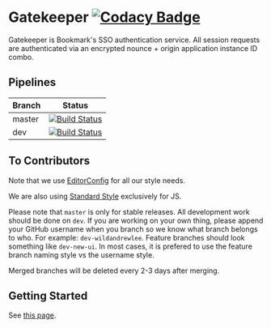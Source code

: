 # Gatekeeper [![Codacy Badge](https://api.codacy.com/project/badge/Grade/b9279b59eae14efb86aa119fa3e96622)](https://www.codacy.com/app/WildAndrewLee/Gatekeeper?utm_source=github.com&amp;utm_medium=referral&amp;utm_content=Bookmark-Novels/Gatekeeper&amp;utm_campaign=Badge_Grade)


Gatekeeper is Bookmark's SSO authentication service. All session requests are authenticated via an encrypted nounce + origin application instance ID combo.

## Pipelines

| Branch | Status |
|--------|--------|
| master | [![Build Status](https://travis-ci.org/Bookmark-Novels/Gatekeeper.svg?branch=master)](https://travis-ci.org/Bookmark-Novels/Gatekeeper) |
| dev    | [![Build Status](https://travis-ci.org/Bookmark-Novels/Gatekeeper.svg?branch=dev)](https://travis-ci.org/Bookmark-Novels/Gatekeeper) |

## To Contributors

Note that we use [EditorConfig](http://editorconfig.org/) for all our style needs.

We are also using [Standard Style](https://github.com/standard/standard) exclusively for JS.

Please note that `master` is only for stable releases. All development work should be done on `dev`. If you are working on your own thing, please append your GitHub username when you branch so we know what branch belongs to who. For example: `dev-wildandrewlee`. Feature branches should look something like `dev-new-ui`. In most cases, it is prefered to use the feature branch naming style vs the username style.

Merged branches will be deleted every 2-3 days after merging.

## Getting Started

See [this page](https://wiki.dev.bookmark.services/development/gatekeeper/dev-setup-old).
